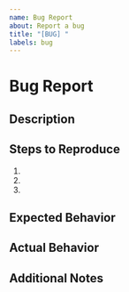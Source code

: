 ```yaml
---
name: Bug Report
about: Report a bug
title: "[BUG] "
labels: bug
---
```


# Bug Report

## Description

<!-- description of reported bug -->

## Steps to Reproduce

<!-- steps required to reproduce the bug -->

1.
2.
3.

## Expected Behavior

<!-- behavior expected to occur -->

## Actual Behavior

<!-- behavior actually occurring -->

## Additional Notes

<!-- extra context such as environment info, debug trace, etc. -->
